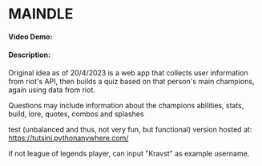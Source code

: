 # MAINDLE
#### Video Demo:  <URL HERE>
#### Description:
Original idea as of 20/4/2023 is a web app that collects user information from riot's API, then builds a quiz based on that person's main champions,
again using data from riot.

Questions may include information about the champions abilities, stats, build, lore, quotes, combos and splashes
  
test (unbalanced and thus, not very fun, but functional) version hosted at:
https://tutsini.pythonanywhere.com/
  
if not league of legends player, can input "Kravst" as example username.
  

